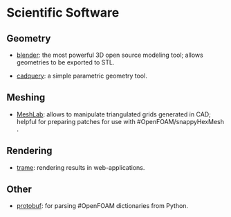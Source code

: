# Scientific Software

## Geometry

- [blender](https://www.blender.org/): the most powerful 3D open source modeling tool; allows geometries to be exported to STL.

- [cadquery](https://github.com/CadQuery/cadquery?tab=readme-ov-file): a simple parametric geometry tool.

## Meshing

- [MeshLab](https://github.com/cnr-isti-vclab/meshlab): allows to manipulate triangulated grids generated in CAD; helpful for preparing patches for use with #OpenFOAM/snappyHexMesh .

## Rendering

- [trame](https://kitware.github.io/trame/): rendering results in web-applications.

## Other

- [protobuf](https://protobuf.dev/getting-started/pythontutorial/): for parsing #OpenFOAM dictionaries from Python.
